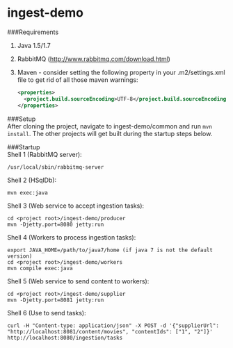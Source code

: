 ingest-demo
===========

###Requirements  
1. Java 1.5/1.7  
2. RabbitMQ (http://www.rabbitmq.com/download.html)  
3. Maven - consider setting the following property in your .m2/settings.xml file to get rid of all those maven warnings:

    ```xml
    <properties>
      <project.build.sourceEncoding>UTF-8</project.build.sourceEncoding>	
    </properties>
    ```  

###Setup  
After cloning the project, navigate to ingest-demo/common and run `mvn install`. The other projects will get built during the startup steps below.  

###Startup  
Shell 1 (RabbitMQ server):   

    /usr/local/sbin/rabbitmq-server  

Shell 2 (HSqlDb):

    mvn exec:java

Shell 3 (Web service to accept ingestion tasks):  

    cd <project root>/ingest-demo/producer  
    mvn -Djetty.port=8080 jetty:run   

Shell 4 (Workers to process ingestion tasks):  

    export JAVA_HOME=/path/to/java7/home (if java 7 is not the default version)
    cd <project root>/ingest-demo/workers  
    mvn compile exec:java

Shell 5 (Web service to send content to workers):  

    cd <project root>/ingest-demo/supplier  
    mvn -Djetty.port=8081 jetty:run   

Shell 6 (Use to send tasks):  

    curl -H "Content-type: application/json" -X POST -d '{"supplierUrl": "http://localhost:8081/content/movies", "contentIds": ["1", "2"]}' http://localhost:8080/ingestion/tasks  

